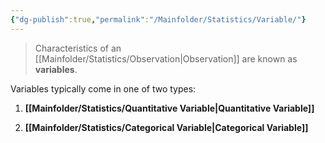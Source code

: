 ```yaml
---
{"dg-publish":true,"permalink":"/Mainfolder/Statistics/Variable/"}
---
```


>Characteristics of an [[Mainfolder/Statistics/Observation\|Observation]] are known as **variables**.

Variables typically come in one of two types: 
1. **[[Mainfolder/Statistics/Quantitative Variable\|Quantitative Variable]]**

1. **[[Mainfolder/Statistics/Categorical Variable\|Categorical Variable]]**

